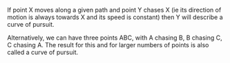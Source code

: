 If point X moves along a given path and point Y chases X (ie its
direction of motion is always towards X and its speed is constant) then
Y will describe a curve of pursuit.

Alternatively, we can have three points ABC, with A chasing B, B chasing
C, C chasing A. The result for this and for larger numbers of points is
also called a curve of pursuit.
